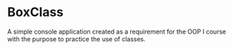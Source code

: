 # BoxClass
A simple console application created as a requirement for the OOP I course with the purpose to practice the use of classes.
